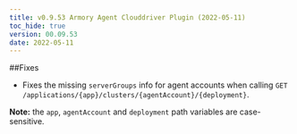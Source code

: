 ```yaml
---
title: v0.9.53 Armory Agent Clouddriver Plugin (2022-05-11)
toc_hide: true
version: 00.09.53
date: 2022-05-11
---
```


##Fixes

* Fixes the missing `serverGroups` info for agent accounts when calling `GET /applications/{app}/clusters/{agentAccount}/{deployment}`.

**Note:** the `app`, `agentAccount` and `deployment` path variables are case-sensitive.